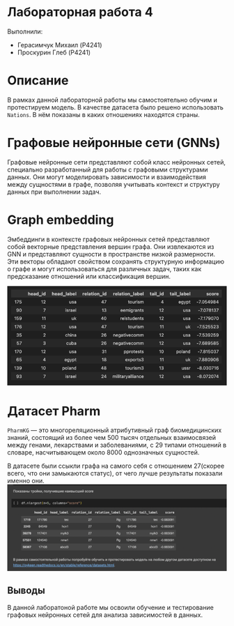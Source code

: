 # Лабораторная работа 4

Выполнили:
* Герасимчук Михаил (P4241)
* Проскурин Глеб (P4241)

# Описание
В рамках данной лабораторной работы мы самостоятельно обучим и протестируем модель. В качестве датасета было решено использовать `Nations`. В нём показаны в каких отношениях находятся страны.

# Графовые нейронные сети (GNNs)
Графовые нейронные сети представляют собой класс нейронных сетей, специально разработанный для работы с графовыми структурами данных. Они могут моделировать зависимости и взаимодействия между сущностями в графе, позволяя учитывать контекст и структуру данных при выполнении задач.

# Graph embedding
Эмбеддинги в контексте графовых нейронных сетей представляют собой векторные представления вершин графа. Они извлекаются из GNN и представляют сущности в пространстве низкой размерности. Эти векторы обладают свойством сохранять структурную информацию о графе и могут использоваться для различных задач, таких как предсказание отношений или классификация вершин.

![Alt text](image.png)

# Датасет Pharm
`PharmKG` — это многореляционный атрибутивный граф биомедицинских знаний, состоящий из более чем 500 тысяч отдельных взаимосвязей между генами, лекарствами и заболеваниями, с 29 типами отношений в словаре, насчитывающем около 8000 однозначных сущностей.

В датасете были ссыкли графа на самого себя с отношением 27(скорее всего, что они замыкаются статус), от чего лучше результаты показали именно они. 
![Alt text](image-1.png)

## Выводы
В данной лаборатоной работе мы освоили обучение и тестирование графовых нейронных сетей для анализа зависимостей в данных.


